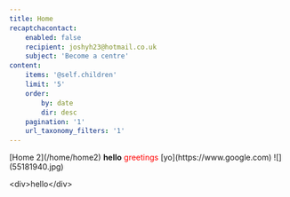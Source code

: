 ```yaml
---
title: Home
recaptchacontact:
    enabled: false
    recipient: joshyh23@hotmail.co.uk
    subject: 'Become a centre'
content:
    items: '@self.children'
    limit: '5'
    order:
        by: date
        dir: desc
    pagination: '1'
    url_taxonomy_filters: '1'
---
```


<p>[Home 2](/home/home2) <strong>hello</strong> <span style="color: red;">greetings</span> [yo](https://www.google.com) ![](55181940.jpg)</p>
<p>&lt;div&gt;hello&lt;/div&gt;</p>